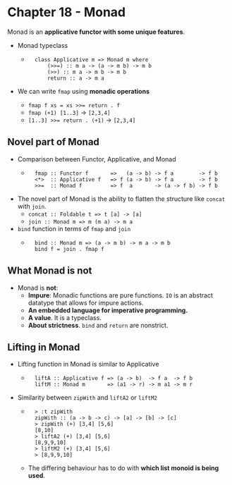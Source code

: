 # Chapter 18 - Monad

Monad is an **applicative functor with some unique features**.

* Monad typeclass
    * ```
        class Applicative m => Monad m where
            (>>=) :: m a -> (a -> m b) -> m b
            (>>) :: m a -> m b -> m b
            return :: a -> m a
      ```

* We can write `fmap` using **monadic operations**
    * `fmap f xs = xs >>= return . f`
    * `fmap (+1) [1..3]` -> `[2,3,4]`
    * `[1..3] >>= return . (+1)` -> `[2,3,4]`

## Novel part of Monad

* Comparison between Functor, Applicative, and Monad
    * ```
        fmap :: Functor f       =>   (a -> b) -> f a        -> f b
        <*>  :: Applicative f   => f (a -> b) -> f a        -> f b
        >>=  :: Monad f         => f  a       -> (a -> f b) -> f b
      ```
* The novel part of Monad is the ability to flatten the structure like `concat`
  with `join`.
    * `concat :: Foldable t => t [a] -> [a]`
    * `join :: Monad m => m (m a) -> m a`
* `bind` function in terms of `fmap` and `join`
    * ```
        bind :: Monad m => (a -> m b) -> m a -> m b
        bind f = join . fmap f
      ```
## What Monad is not
* Monad is **not**:
    * **Impure**: Monadic functions are pure functions. `IO` is an abstract
      datatype that allows for impure actions.
    * **An embedded language for imperative programming.**
    * **A value**. It is a typeclass.
    * **About strictness**. `bind` and `return` are nonstrict.

## Lifting in Monad
* Lifting function in Monad is similar to Applicative
    * ```
        liftA :: Applicative f => (a -> b)  -> f a  -> f b
        liftM :: Monad m       => (a1 -> r) -> m a1 -> m r
      ```
* Similarity between `zipWith` and `liftA2` or `liftM2`
    * ```
        > :t zipWith
        zipWith :: (a -> b -> c) -> [a] -> [b] -> [c]
        > zipWith (+) [3,4] [5,6]
        [8,10]
        > liftA2 (+) [3,4] [5,6]
        [8,9,9,10]
        > liftM2 (+) [3,4] [5,6]
        > [8,9,9,10]
      ```
    * The differing behaviour has to do with **which list monoid is being used**.

